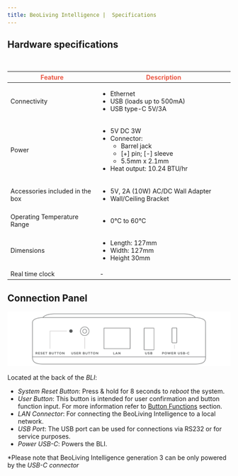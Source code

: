 ```yaml
---
title: BeoLiving Intelligence |  Specifications
---
```

<h2> <span class="float-right">
<a href="https://github.com/khimo/khimo.github.io/files/6421251/Beoliving_Intelligence_specs.pdf" title="Download"><i class="fa fa-arrow-circle-down  fa-2x"></i></a>
</span>  Hardware specifications </h2>

<br/>

<table class="table">
  <thead>
    <tr style="color: #eb5946">
      <th scope="col" style="width: 40%">Feature</th>
      <th scope="col" >Description</th>
    </tr>
  </thead>
  <tbody>
    <tr>
      <td>Connectivity</td>
      <td>
        <ul>
          <li>Ethernet </li>
          <li>USB  (loads up to 500mA)</li>
          <li>USB type-C 5V/3A</li>
        </ul>
      </td>
    </tr>
    <tr>
      <td>Power</td>
      <td>
        <ul>
          <li>5V DC 3W</li>
          <li>Connector:
            <ul>
              <li>Barrel jack</li>
              <li>[+] pin; [-] sleeve</li>
              <li>5.5mm x 2.1mm</li>
            </ul></li>
          <li>Heat output: 10.24 BTU/hr</li>
        </ul>
      </td>
    </tr>
    <tr>
      <td>Accessories included in the box</td>
      <td>
        <ul>
          <li>5V, 2A (10W) AC/DC Wall Adapter</li>
          <li>Wall/Ceiling Bracket</li>
        </ul>
      </td>
    </tr>
    <tr>
      <td>Operating Temperature Range</td>
      <td>
        <ul>
          <li>0°C to 60°C</li>
        </ul>
      </td>
    </tr>
    <tr>
      <td>Dimensions</td>
      <td>
        <ul>
        <li>Length: 127mm</li>
        <li>Width: 127mm</li>
        <li>Height 30mm</li>
        </ul>
      </td>
    </tr>
    <tr>
      <td>Real time clock</td>
      <td>
        -
      </td>
    </tr>
  </tbody>
</table>




## Connection Panel

<img src="pictures/bli-advanced-user-guide/hardware-description.png" class="img-fluid" alt="Ports"/>

Located at the back of the _BLI_:

+ *System Reset Button*: Press & hold for 8 seconds to *reboot* the system.
+ *User Button*: This button is intended for user confirmation and button function input. For more information refer to [Button Functions](05-user_button.md) section. 
+ *LAN Connector*: For connecting the BeoLiving Intelligence to a local network. 
+ *USB Port*: The USB port can be used for connections via RS232 or for service purposes.
+ *Power USB-C*: Powers the BLI.


*Please note that BeoLiving Intelligence generation 3 can be only powered by the *USB-C connector*
